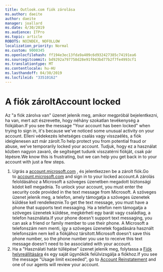 ```yaml
---
title: Outlook.com fiók zárolása
ms.author: daeite
author: daeite
manager: joallard
ms.date: 4/30/2019
ms.audience: ITPro
ms.topic: article
ROBOTS: NOINDEX, NOFOLLOW
localization_priority: Normal
ms.custom: 9000345
ms.openlocfilehash: ff194e3ec13fda9a409c6d932427385c74191ea6
ms.sourcegitcommit: bd9292a797758d28e91f043bd77b2f7fe4993cf1
ms.translationtype: MT
ms.contentlocale: hu-HU
ms.lasthandoff: 04/30/2019
ms.locfileid: "33510162"
---
```

# <a name="account-locked"></a><span data-ttu-id="74f9a-102">A fiók zárolt</span><span class="sxs-lookup"><span data-stu-id="74f9a-102">Account locked</span></span>

<span data-ttu-id="74f9a-103">Az "a fiók zárolva van" üzenet jelenik meg, amikor megpróbál bejelentkezni, ha van, mert azt észrevette, hogy néhány szokatlan tevékenység a fiókjában.</span><span class="sxs-lookup"><span data-stu-id="74f9a-103">If you see the message "Your account has been locked" when trying to sign in, it's because we've noticed some unusual activity on your account.</span></span> <span data-ttu-id="74f9a-104">Elleni védekezés lehetséges csalás vagy visszaélés, a fiók ideiglenesen azt már zárolt.</span><span class="sxs-lookup"><span data-stu-id="74f9a-104">To help protect you from potential fraud or abuse, we've temporarily locked your account.</span></span> <span data-ttu-id="74f9a-105">Tudjuk, hogy ez a használat közben nagyon zavaró, de segítséget tudunk visszatérni fiókját, csak pár lépésre.</span><span class="sxs-lookup"><span data-stu-id="74f9a-105">We know this is frustrating, but we can help you get back in to your account with just a few steps.</span></span>

1. <span data-ttu-id="74f9a-106">Ugrás a [account.microsoft.com](https://go.microsoft.com/fwlink/?linkid=2090484) , és jelentkezzen be a zárolt fiók.</span><span class="sxs-lookup"><span data-stu-id="74f9a-106">Go to [account.microsoft.com](https://go.microsoft.com/fwlink/?linkid=2090484) and sign in to your locked account.</span></span><span data-ttu-id="74f9a-107">A zárolás feloldásához a Microsoft a szöveges üzenetben megadott biztonsági kódot kell megadnia.</span><span class="sxs-lookup"><span data-stu-id="74f9a-107"> To unlock your account, you must enter the security code provided in the text message from Microsoft.</span></span> <span data-ttu-id="74f9a-108">A szöveges üzenet jelenik meg, a telefon, amely támogatja a szöveges üzenetek küldése kell rendelkeznie.</span><span class="sxs-lookup"><span data-stu-id="74f9a-108">To get the text message, you must have a phone that supports text messaging.</span></span> <span data-ttu-id="74f9a-109">Ha a telefon nem támogatja a szöveges üzenetek küldése, megkérheti egy barát vagy családtag, a telefon használata.</span><span class="sxs-lookup"><span data-stu-id="74f9a-109">If your phone doesn't support text messaging, you can ask a friend or family member to use their phone.</span></span> <span data-ttu-id="74f9a-110">A Microsoft a telefonszám nem menti, így a szöveges üzenetek fogadására használt telefonszám nem kell a fiókjához társított.</span><span class="sxs-lookup"><span data-stu-id="74f9a-110">Microsoft doesn't save this phone number, so the phone number you use to receive this text message doesn't need to be associated with your account.</span></span>
2. <span data-ttu-id="74f9a-111">Ha a "Használati határ túllépése" üzenet jelenik meg, folytassa a [Fiók helyreállítására](https://go.microsoft.com/fwlink/?linkid=2090483) és egy saját ügynökök felülvizsgálja a fiókhoz.</span><span class="sxs-lookup"><span data-stu-id="74f9a-111">If you see the message "Usage limit exceeded", go to [Account Reinstatement](https://go.microsoft.com/fwlink/?linkid=2090483) and one of our agents will review your account.</span></span>